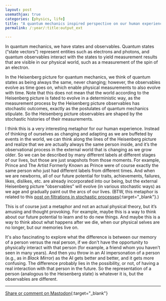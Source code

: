 ```yaml
---
layout: post
usemathjax: true
categories: [physics, life]
title: "A quantum mechanics inspired perspective on our human experience"
permalink: /:year/:title:output_ext

---
```


In quantum mechanics, we have states and observables. Quantum states (“state vectors”) represent entities such as electrons and photons, and quantum observables interact with the states to yield measurement results that are visible in our physical world, such as a measurement of the spin of an electron. 

In the Heisenberg picture for quantum mechanics, we think of quantum states as being always the same, never changing; however, the observables evolve as time goes on, which enable physical measurements to also evolve with time. Note that this does not mean that the world according to the Heisenberg picture is fated to evolve in a deterministic way, as the measurement process by the Heisenberg picture observables has stochastic outcomes, exactly as the postulates of quantum mechanics stipulate. So the Heisenberg picture observables are shaped by the stochastic histories of their measurements.

I think this is a very interesting metaphor for our human experience. Instead of thinking of ourselves as changing and adapting as we are buffeted by events in the world, we can think along the lines of the Heisenberg picture and realize that we are actually always the same person inside, and it’s the observational process in the external world that is changing as we grow older. So we can be described by many different labels at different stages of our lives, but those are just snapshots from those moments. For example, Prince and The Artist Formerly Known as Prince were of course exactly the same person who just had different labels from different times. And when we are newborns, all of our future potential for traits, achievements, failures, likes, dislikes, etc. are already incorporated into our being, but the external Heisenberg picture “observables” will evolve (in various stochastic ways) as we age and gradually paint out the arcs of our lives. (BTW, this metaphor is related to this [post on filtrations in stochastic processes](https://freeenergy.blog/2024/FiltrationIntuition.html){:target="_blank"}.)

This is of course just a metaphor and not an actual physical theory, but it’s amusing and thought provoking. For example, maybe this is a way to think about our future potential to learn and to do new things. And maybe this is a way to think about what happens after we die, when our physical selves are no longer, but our memories live on.

It's also fascinating to explore what the difference is between our memory of a person versus the real person, if we don't have the opportunity to physically interact with that person (for example, a friend whom you haven't seen in many years). And then you throw in an AI impersonation of a person (e.g., as in *Black Mirror*) as the AI gets better and better, and it gets more confusing. The difference probably lies in the possibility, or not, of having a real interaction with that person in the future. So the representation of a person (analogous to the Heisenberg state) is whatever it is, but the observables are different.

---

[Share or comment on Mastodon](https://hachyderm.io/@Sunfishstanford/110922865624784264){:target="_blank"}


